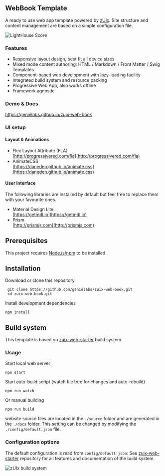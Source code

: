 ## WebBook Template

A ready to use web app template powered by
[zUIx](https://genielabs.github.io/zuix).
Site structure and content management are based on a simple configuration file.

![LightHouse Score](https://genielabs.github.io/zuix-web-book/images/lighthouse_score.jpg)


### Features

- Responsive layout design, best fit all device sizes
- Mixed mode content authoring: HTML / Markdown / Front Matter / Swig Templates
- Component-based web development with lazy-loading facility
- Integrated build system and resource packing
- Progressive Web App, also works offline
- Framework agnostic

### Demo & Docs

https://genielabs.github.io/zuix-web-book


### UI setup

#### Layout & Animations

- Flex Layout Attribute (FLA)<br/>
  [http://progressivered.com/fla](http://progressivered.com/fla)
- AnimateCSS<br/>
  [https://daneden.github.io/animate.css](https://daneden.github.io/animate.css)

#### User Interface

The following libraries are installed by default but feel free to replace
them with your favourite ones.

- Material Design Lite<br/>
  [https://getmdl.io](https://getmdl.io)
- Prism<br/>
  [http://prismjs.com](http://prismjs.com)


## Prerequisites

This project requires [Node.js/npm](https://www.npmjs.com/get-npm) to be installed.


## Installation

Download or clone this repository

     git clone https://github.com/genielabs/zuix-web-book.git
     cd zuix-web-book.git

Install development dependencies

    npm install


## Build system

This template is based on [zuix-web-starter](https://github.com/genemars/zuix-web-starter)
build system.

### Usage

Start local web server

    npm start

Start auto-build script (watch file tree for changes and auto-rebuild)

    npm run watch

Or manual building

    npm run build

website source files are located in the `./source` folder and are
generated in the `./docs` folder.
This setting can be changed by modifying the `./config/default.json` file.


### Configuration options

The default configuration is read from `config/default.json`:
See [zuix-web-starter](https://github.com/genemars/zuix-web-starter) repository
for all features and documentation of the build system.


![zUIx build system](https://genielabs.github.io/zuix-web-book/images/gifs/zuix-build.gif)
